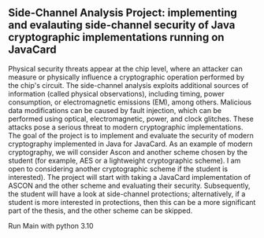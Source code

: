 ## Side-Channel Analysis Project: implementing and evalauting side-channel security of Java cryptographic implementations running on JavaCard ##

Physical security threats appear at the chip level, where an attacker can measure or physically influence a cryptographic operation performed by the chip's circuit.
The side-channel analysis exploits additional sources of information (called physical observations), including timing, power consumption, or electromagnetic emissions (EM), among others.
Malicious data modifications can be caused by fault injection, which can be performed using optical, electromagnetic, power, and clock glitches.
These attacks pose a serious threat to modern cryptographic implementations. The goal of the project is to implement and evaluate the security of modern cryptography implemented in Java for JavaCard. 
As an example of modern cryptography, we will consider Ascon and another scheme chosen by the student (for example, AES or a lightweight cryptographic scheme). 
I am open to considering another cryptographic scheme if the student is interested). The project will start with taking a JavaCard implementation of ASCON and the other scheme and evaluating their security. 
Subsequently, the student will have a look at side-channel protections; alternatively, if a student is more interested in protections, then this can be a more significant part of the thesis, and the other
scheme can be skipped.

Run Main with python 3.10
